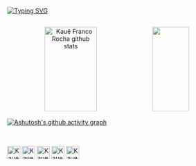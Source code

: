 [![Typing SVG](https://readme-typing-svg.herokuapp.com/?color=365278&size=35&center=true&vCenter=true&width=1000&lines=HELLO,+My+name+is+Kauê+Franco;I'm+15+years+old;I'm+from+Brazil;Be+Welcome!+:%29)](https://git.io/typing-svg)
##

<div align="center">  
  <img width="49%" height="195px" src="https://github-readme-stats.vercel.app/api?username=Kaue-Franco&show_icons=true&count_private=true&hide_border=true&title_color=365278&icon_color=365278&text_color=cdbfff&bg_color=0d1117" alt="Kauê Franco Rocha github stats" /> 
  <img width="41%" height="195px" src="https://github-readme-stats.vercel.app/api/top-langs/?username=Kaue-Franco&layout=compact&hide_border=true&title_color=365278&text_color=ff91a4&bg_color=0d1117" />
</div>

[![Ashutosh's github activity graph](https://github-readme-activity-graph.cyclic.app/graph?username=Kaue-Franco&bg_color=0d1117&color=365278&line=365278&point=403d3d&area=true&hide_border=true)](https://github.com/ashutosh00710/github-readme-activity-graph)

##
<div style="display: inline-block"><br>
  <img align="center" alt="Kaue-Html" height="30" widht="40" src="https://cdn.jsdelivr.net/gh/devicons/devicon/icons/html5/html5-original.svg"/>
  <img align="center" alt="Kaue-Css" height="30" widht="40" src="https://cdn.jsdelivr.net/gh/devicons/devicon/icons/css3/css3-original.svg" />
  <img align="center" alt="Kaue-Js" height="30" widht="40" src="https://cdn.jsdelivr.net/gh/devicons/devicon/icons/javascript/javascript-original.svg" />
  <img align="center" alt="Kaue-Ts" height="30" widht="40" src="https://cdn.jsdelivr.net/gh/devicons/devicon/icons/typescript/typescript-original.svg" />
  <img align="center" alt="Kaue-Git" height="30" widht="40" src="https://cdn.jsdelivr.net/gh/devicons/devicon/icons/git/git-original.svg" />
</div>
